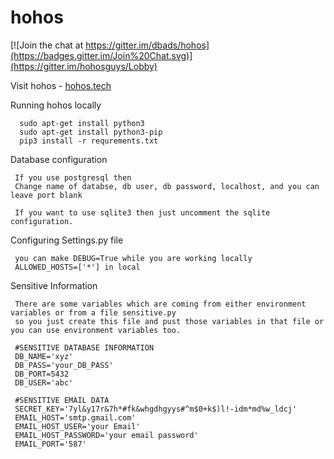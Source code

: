 hohos
=======================

<!-- [![Dependency Status](https://david-dm.org/dbads/hohos/status.svg?style=flat)](https://david-dm.org/dbads/hohos) [![Build Status](https://travis-ci.org/dbads/hohos.svg?branch=master)](https://travis-ci.org/dbads/hohos) [![Join the chat at https://gitter.im/dbads/hohos](https://badges.gitter.im/Join%20Chat.svg)](https://gitter.im/hohosguys/Lobby) -->

<!--
<a href="https://github.com/dbads/hohos"><img src="https://camo.githubusercontent.com/a34cfbf37ba6848362bf2bee0f3915c2e38b1cc1/68747470733a2f2f696d672e736869656c64732e696f2f62616467652f5052732d77656c636f6d652d627269676874677265656e2e7376673f7374796c653d666c61742d737175617265" alt="PRs Welcome" data-canonical-src="https://img.shields.io/badge/PRs-welcome-brightgreen.svg?style=flat-square" style="max-width:100%;"></a>
<a href="https://github.com/dbads/hohos"><img src="https://camo.githubusercontent.com/30fd882638a1573cd130a3021502e63038ddf342/68747470733a2f2f696d672e736869656c64732e696f2f6769746875622f73746172732f41626865792f566973696f6e2e737667" alt="GitHub Stars" data-canonical-src="https://img.shields.io/github/stars/dbads/hohos.svg" style="max-width:100%;"></a>
<a href="https://github.com/dbads/hohos"><img src="https://camo.githubusercontent.com/78edf0eec50e3e0167a1169cd1a262e55f849a5a/68747470733a2f2f696d672e736869656c64732e696f2f62616467652f76657273696f6e2d312e312d677265656e2e737667" alt="Current Version" data-canonical-src="https://img.shields.io/badge/version-1.0-green.svg" style="max-width:100%;">
 -->
[![Join the chat at https://gitter.im/dbads/hohos](https://badges.gitter.im/Join%20Chat.svg)](https://gitter.im/hohosguys/Lobby)
<!-- [![star this repo](http://githubbadges.com/star.svg?user=dbads&repo=github-badges)](http://github.com/dbads/hohos)
[![fork this repo](http://githubbadges.com/fork.svg?user=dbads&repo=github-badges)](http://github.com/dbads/hohos/fork)
[![star this repo](http://githubbadges.com/star.svg?user=dbads&repo=github-badges&style=flat&color=fff&background=007ec6)](https://github.com/dbads/hohos)
[![fork this repo](http://githubbadges.com/fork.svg?user=dbads&repo=github-badges&style=flat&color=fff&background=007ec6)](https://github.com/dbads/hohos/fork) -->

Visit hohos - [hohos.tech](http://hohos.tech)

Running hohos locally 
      
      sudo apt-get install python3
      sudo apt-get install python3-pip
      pip3 install -r requrements.txt

Database configuration

     If you use postgresql then
     Change name of databse, db user, db password, localhost, and you can leave port blank
     
     If you want to use sqlite3 then just uncomment the sqlite configuration.

Configuring Settings.py file 


     you can make DEBUG=True while you are working locally
     ALLOWED_HOSTS=['*'] in local
     
Sensitive Information
     
     There are some variables which are coming from either environment variables or from a file sensitive.py 
     so you just create this file and pust those variables in that file or you can use environment variables too. 
     
     #SENSITIVE DATABASE INFORMATION
     DB_NAME='xyz'
     DB_PASS='your_DB_PASS'
     DB_PORT=5432
     DB_USER='abc'

     #SENSITIVE EMAIL DATA
     SECRET_KEY='7yl&y17r&7h*#fk&whgdhgyys#^m$0+k$)l!-idm*md%w_ldcj'
     EMAIL_HOST='smtp.gmail.com' 
     EMAIL_HOST_USER='your Email'
     EMAIL_HOST_PASSWORD='your email password'
     EMAIL_PORT='587'
     
